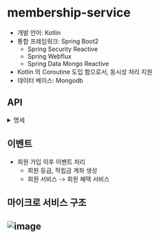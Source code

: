 # membership-service
- 개발 언어: Kotlin
- 통합 프레임워크: Spring Boot2
  - Spring Security Reactive
  - Spring Webflux
  - Spring Data Mongo Reactive
- Kotlin 의 Coroutine 도입 함으로서, 동시성 처리 지원
- 데이터 베이스: Mongodb
## API
<details>
<summary>명세</summary>
---
title: Membership API v1.0.0-edge
language_tabs:
  - http: HTTP
toc_footers: []
includes: []
search: true
highlight_theme: darkula
headingLevel: 2

---

<!-- Generator: Widdershins v4.0.1 -->

<h1 id="membership-api">Membership API v1.0.0-edge</h1>

> Scroll down for code samples, example requests and responses. Select a language for code samples from the tabs above or the mobile navigation menu.

Base URLs:

* <a href="{host}">{host}</a>

    * **host** -  Default: api.commerce.io

        * api.commerce.io

        * api.commerce.co.kr

# Authentication

- HTTP Authentication, scheme: bearer

<h1 id="membership-api-internal">Internal</h1>

## chargeStoreCredit

<a id="opIdchargeStoreCredit"></a>

> Code samples

```http
POST {host}/internal/membership/store-credit/account/{customerId}/charge HTTP/1.1

Content-Type: application/json
Accept: application/json

```

`POST /internal/membership/store-credit/account/{customerId}/charge`

*적립금 차감*

> Body parameter

```json
{
  "orderId": "string",
  "amount": 0
}
```

<h3 id="chargestorecredit-parameters">Parameters</h3>

|Name|In|Type|Required|Description|
|---|---|---|---|---|
|customerId|path|string|true|none|
|body|body|[ChargeStoreCreditPayload_Internal](#schemachargestorecreditpayload_internal)|true|none|

> Example responses

> 200 Response

```json
{
  "id": "string",
  "orderId": "string",
  "customerId": "string",
  "type": "deposit",
  "amount": 0,
  "note": "string",
  "createdAt": "2019-08-24T14:15:22Z"
}
```

<h3 id="chargestorecredit-responses">Responses</h3>

|Status|Meaning|Description|Schema|
|---|---|---|---|
|200|[OK](https://tools.ietf.org/html/rfc7231#section-6.3.1)|OK|[TransactionView_Internal](#schematransactionview_internal)|

<aside class="success">
This operation does not require authentication
</aside>

<h1 id="membership-api-admin">Admin</h1>

## refundStoreCredit

<a id="opIdrefundStoreCredit"></a>

> Code samples

```http
POST {host}/admin/membership/store-credit/account/{customerId}/refund HTTP/1.1

Content-Type: application/json

```

`POST /admin/membership/store-credit/account/{customerId}/refund`

*관리자 적립금 반환*

관리자 권한으로 적립금을 반환합니다.

> Body parameter

```json
{
  "orderNumber": "string",
  "amount": 0,
  "note": "string"
}
```

<h3 id="refundstorecredit-parameters">Parameters</h3>

|Name|In|Type|Required|Description|
|---|---|---|---|---|
|customerId|path|string|true|고객 ID|
|body|body|[RefundPayload](#schemarefundpayload)|true|적립금 반환 데이터|

<h3 id="refundstorecredit-responses">Responses</h3>

|Status|Meaning|Description|Schema|
|---|---|---|---|
|204|[No Content](https://tools.ietf.org/html/rfc7231#section-6.3.5)|No Content|None|

<aside class="warning">
To perform this operation, you must be authenticated by means of one of the following methods:
aegis
</aside>

## depositStoreCredit

<a id="opIddepositStoreCredit"></a>

> Code samples

```http
POST {host}/admin/membership/store-credit/account/{customerId}/deposit HTTP/1.1

Content-Type: application/json

```

`POST /admin/membership/store-credit/account/{customerId}/deposit`

*관리자 적립금 지급*

관리자 권한으로 적립금을 지급합니다.

> Body parameter

```json
{
  "amount": 0,
  "note": "string"
}
```

<h3 id="depositstorecredit-parameters">Parameters</h3>

|Name|In|Type|Required|Description|
|---|---|---|---|---|
|customerId|path|string|true|고객 ID|
|body|body|[DepositPayload](#schemadepositpayload)|true|적립금 지급 데이터|

<h3 id="depositstorecredit-responses">Responses</h3>

|Status|Meaning|Description|Schema|
|---|---|---|---|
|204|[No Content](https://tools.ietf.org/html/rfc7231#section-6.3.5)|No Content|None|

<aside class="warning">
To perform this operation, you must be authenticated by means of one of the following methods:
aegis
</aside>

<h1 id="membership-api--">적립금 거래 내역</h1>

## getTransactions

<a id="opIdgetTransactions"></a>

> Code samples

```http
GET {host}/membership/store-credit/transactions HTTP/1.1

Accept: application/json

```

`GET /membership/store-credit/transactions`

*적립금 거래 내역 조회*

적립금 거래 내역 조회

<h3 id="gettransactions-parameters">Parameters</h3>

|Name|In|Type|Required|Description|
|---|---|---|---|---|
|type|query|string|false|거래 내역 구분|
|page|query|integer(int32)|false|페이지 인덱스|
|size|query|integer(int32)|false|페이지당 조회할 적립금 거래내역 개수|

#### Enumerated Values

|Parameter|Value|
|---|---|
|type|deposit|
|type|charge|
|type|expire|

> Example responses

> 200 Response

```json
[
  {
    "type": "deposit",
    "amount": 0,
    "note": "string",
    "createdAt": "2019-08-24T14:15:22Z"
  }
]
```

<h3 id="gettransactions-responses">Responses</h3>

|Status|Meaning|Description|Schema|
|---|---|---|---|
|200|[OK](https://tools.ietf.org/html/rfc7231#section-6.3.1)|OK|Inline|

<h3 id="gettransactions-responseschema">Response Schema</h3>

Status Code **200**

|Name|Type|Required|Restrictions|Description|
|---|---|---|---|---|
|*anonymous*|[[TransactionView_Public](#schematransactionview_public)]|false|none|none|
|» type|string|true|none|거래 구분|
|» amount|integer(int32)|true|none|거래 금액|
|» note|string|true|none|거래 요약|
|» createdAt|string(date-time)|true|none|최초 생성일|

#### Enumerated Values

|Property|Value|
|---|---|
|type|deposit|
|type|charge|
|type|expire|

<aside class="warning">
To perform this operation, you must be authenticated by means of one of the following methods:
aegis
</aside>

<h1 id="membership-api--">적립금 계좌</h1>

## getStoreCreditAccount

<a id="opIdgetStoreCreditAccount"></a>

> Code samples

```http
GET {host}/membership/store-credit/account HTTP/1.1

Accept: application/json

```

`GET /membership/store-credit/account`

*적립금 계좌 조회*

> Example responses

> 200 Response

```json
{
  "customerId": "string",
  "balance": 0,
  "amountToExpire": 0
}
```

<h3 id="getstorecreditaccount-responses">Responses</h3>

|Status|Meaning|Description|Schema|
|---|---|---|---|
|200|[OK](https://tools.ietf.org/html/rfc7231#section-6.3.1)|OK|[StoreCreditAccountView](#schemastorecreditaccountview)|

<aside class="warning">
To perform this operation, you must be authenticated by means of one of the following methods:
aegis
</aside>

<h1 id="membership-api--">회원 등급 정책</h1>

## getMembershipPolicies

<a id="opIdgetMembershipPolicies"></a>

> Code samples

```http
GET {host}/membership/policies HTTP/1.1

Accept: application/json

```

`GET /membership/policies`

*회원 등급 정책 목록*

회원 등급 정책 목록

> Example responses

> 200 Response

```json
[
  {
    "level": 0,
    "name": "string",
    "minimumCredit": 0,
    "maximumCredit": 0,
    "creditRewardRate": 0
  }
]
```

<h3 id="getmembershippolicies-responses">Responses</h3>

|Status|Meaning|Description|Schema|
|---|---|---|---|
|200|[OK](https://tools.ietf.org/html/rfc7231#section-6.3.1)|OK|Inline|

<h3 id="getmembershippolicies-responseschema">Response Schema</h3>

Status Code **200**

|Name|Type|Required|Restrictions|Description|
|---|---|---|---|---|
|*anonymous*|[[MembershipPolicyView](#schemamembershippolicyview)]|false|none|[회원 등급 정책 응답 데이터]|
|» level|integer(int32)|true|none|등급 레벨 1-4|
|» name|string|true|none|등급명|
|» minimumCredit|integer(int32)|true|none|최소 누적 실적금액|
|» maximumCredit|integer(int32)|false|none|최대 누적 실적금액|
|» creditRewardRate|number(double)|true|none|구매 확정(실적금액)시 적립율|

<aside class="warning">
To perform this operation, you must be authenticated by means of one of the following methods:
aegis
</aside>

<h1 id="membership-api--">회원 등급</h1>

## getMembership

<a id="opIdgetMembership"></a>

> Code samples

```http
GET {host}/membership HTTP/1.1

Accept: application/json

```

`GET /membership`

*회원 등급 조회*

회원 등급 조회

> Example responses

> 200 Response

```json
{
  "name": "string",
  "creditRewardRate": 0
}
```

<h3 id="getmembership-responses">Responses</h3>

|Status|Meaning|Description|Schema|
|---|---|---|---|
|200|[OK](https://tools.ietf.org/html/rfc7231#section-6.3.1)|OK|[MembershipView](#schemamembershipview)|

<aside class="warning">
To perform this operation, you must be authenticated by means of one of the following methods:
aegis
</aside>

# Schemas

<h2 id="tocS_ChargeStoreCreditPayload_Internal">ChargeStoreCreditPayload_Internal</h2>
<!-- backwards compatibility -->
<a id="schemachargestorecreditpayload_internal"></a>
<a id="schema_ChargeStoreCreditPayload_Internal"></a>
<a id="tocSchargestorecreditpayload_internal"></a>
<a id="tocschargestorecreditpayload_internal"></a>

```json
{
  "orderId": "string",
  "amount": 0
}

```

### Properties

|Name|Type|Required|Restrictions|Description|
|---|---|---|---|---|
|orderId|string|true|none|주문 ID|
|amount|integer(int32)|true|none|사용할 적립금액|

<h2 id="tocS_TransactionView_Internal">TransactionView_Internal</h2>
<!-- backwards compatibility -->
<a id="schematransactionview_internal"></a>
<a id="schema_TransactionView_Internal"></a>
<a id="tocStransactionview_internal"></a>
<a id="tocstransactionview_internal"></a>

```json
{
  "id": "string",
  "orderId": "string",
  "customerId": "string",
  "type": "deposit",
  "amount": 0,
  "note": "string",
  "createdAt": "2019-08-24T14:15:22Z"
}

```

### Properties

|Name|Type|Required|Restrictions|Description|
|---|---|---|---|---|
|id|string|false|none|고유 ID|
|orderId|string|false|none|적립금 지급에 사용된 주문 ID|
|customerId|string|false|none|고객 ID|
|type|string|true|none|거래 구분|
|amount|integer(int32)|true|none|거래 금액|
|note|string|true|none|거래 요약|
|createdAt|string(date-time)|true|none|최초 생성일|

#### Enumerated Values

|Property|Value|
|---|---|
|type|deposit|
|type|charge|
|type|expire|

<h2 id="tocS_RefundPayload">RefundPayload</h2>
<!-- backwards compatibility -->
<a id="schemarefundpayload"></a>
<a id="schema_RefundPayload"></a>
<a id="tocSrefundpayload"></a>
<a id="tocsrefundpayload"></a>

```json
{
  "orderNumber": "string",
  "amount": 0,
  "note": "string"
}

```

적립금 반환 필드 데이터

### Properties

|Name|Type|Required|Restrictions|Description|
|---|---|---|---|---|
|orderNumber|string|true|none|주문 번호|
|amount|integer(int32)|true|none|적립금|
|note|string|true|none|지급 내역|

<h2 id="tocS_DepositPayload">DepositPayload</h2>
<!-- backwards compatibility -->
<a id="schemadepositpayload"></a>
<a id="schema_DepositPayload"></a>
<a id="tocSdepositpayload"></a>
<a id="tocsdepositpayload"></a>

```json
{
  "amount": 0,
  "note": "string"
}

```

적립금 지급 요청 데이터

### Properties

|Name|Type|Required|Restrictions|Description|
|---|---|---|---|---|
|amount|integer(int32)|true|none|적립금|
|note|string|true|none|지급 내역|

<h2 id="tocS_TransactionView_Public">TransactionView_Public</h2>
<!-- backwards compatibility -->
<a id="schematransactionview_public"></a>
<a id="schema_TransactionView_Public"></a>
<a id="tocStransactionview_public"></a>
<a id="tocstransactionview_public"></a>

```json
{
  "type": "deposit",
  "amount": 0,
  "note": "string",
  "createdAt": "2019-08-24T14:15:22Z"
}

```

### Properties

|Name|Type|Required|Restrictions|Description|
|---|---|---|---|---|
|type|string|true|none|거래 구분|
|amount|integer(int32)|true|none|거래 금액|
|note|string|true|none|거래 요약|
|createdAt|string(date-time)|true|none|최초 생성일|

#### Enumerated Values

|Property|Value|
|---|---|
|type|deposit|
|type|charge|
|type|expire|

<h2 id="tocS_StoreCreditAccountView">StoreCreditAccountView</h2>
<!-- backwards compatibility -->
<a id="schemastorecreditaccountview"></a>
<a id="schema_StoreCreditAccountView"></a>
<a id="tocSstorecreditaccountview"></a>
<a id="tocsstorecreditaccountview"></a>

```json
{
  "customerId": "string",
  "balance": 0,
  "amountToExpire": 0
}

```

### Properties

|Name|Type|Required|Restrictions|Description|
|---|---|---|---|---|
|customerId|string|true|none|고객 ID|
|balance|integer(int32)|true|none|사용 가능한 총액|
|amountToExpire|integer(int32)|true|none|다음달 소멸 예정 금액|

<h2 id="tocS_MembershipPolicyView">MembershipPolicyView</h2>
<!-- backwards compatibility -->
<a id="schemamembershippolicyview"></a>
<a id="schema_MembershipPolicyView"></a>
<a id="tocSmembershippolicyview"></a>
<a id="tocsmembershippolicyview"></a>

```json
{
  "level": 0,
  "name": "string",
  "minimumCredit": 0,
  "maximumCredit": 0,
  "creditRewardRate": 0
}

```

회원 등급 정책 응답 데이터

### Properties

|Name|Type|Required|Restrictions|Description|
|---|---|---|---|---|
|level|integer(int32)|true|none|등급 레벨 1-4|
|name|string|true|none|등급명|
|minimumCredit|integer(int32)|true|none|최소 누적 실적금액|
|maximumCredit|integer(int32)|false|none|최대 누적 실적금액|
|creditRewardRate|number(double)|true|none|구매 확정(실적금액)시 적립율|

<h2 id="tocS_MembershipView">MembershipView</h2>
<!-- backwards compatibility -->
<a id="schemamembershipview"></a>
<a id="schema_MembershipView"></a>
<a id="tocSmembershipview"></a>
<a id="tocsmembershipview"></a>

```json
{
  "name": "string",
  "creditRewardRate": 0
}

```

회원 등급 요약 응답 데이터

### Properties

|Name|Type|Required|Restrictions|Description|
|---|---|---|---|---|
|name|string|true|none|등급 이름|
|creditRewardRate|number(double)|true|none|구매 확정(실적금액)시 적립율|

</details>

## 이벤트
- 회원 가입 이후 이벤트 처리
  - 회원 등급, 적립금 계좌 생성
  - 회원 서비스 -> 회원 혜택 서비스
## 마이크로 서비스 구조
![image](https://user-images.githubusercontent.com/55565835/215302711-9f1c370c-ff1c-4026-a556-fd8153c1b1e8.png)
---
